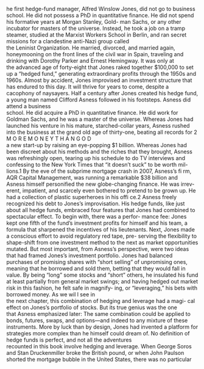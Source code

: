 he first hedge-fund manager, Alfred Winslow Jones, did not go to 
business school. He did not possess a PhD in quantitative finance. 
He  did  not  spend  his  formative  years  at  Morgan  Stanley,  Gold-
man Sachs, or any other incubator for masters of the universe. Instead, he 
took a job on a tramp steamer, studied at the Marxist Workers School in 
Berlin,  and  ran  secret  missions  for  a  clandestine  anti-Nazi  group  called  
the  Leninist  Organization.  He  married,  divorced,  and  married  again,  
honeymooning on the front lines of the civil war in Spain, traveling and 
drinking  with  Dorothy  Parker  and  Ernest  Hemingway.  It  was  only  at  
the advanced age of forty-eight that Jones raked together $100,000 to set 
up a “hedged fund,” generating extraordinary profits through the 1950s 
and 1960s. Almost by accident, Jones improvised an investment structure 
that  has  endured  to  this  day.  It  will  thrive  for  years  to  come,  despite  a  
cacophony of naysayers. 
Half a century after Jones created his hedge fund, a young man named 
Clifford  Asness  followed  in  his  footsteps.  Asness  did  attend  a  business  
school.  He  did  acquire  a  PhD  in  quantitative  finance.  He  did  work  for  
Goldman Sachs, and he was a master of the universe. Whereas Jones had 
launched his venture in his mature, starched-collar years, Asness rushed 
into the business at the grand old age of thirty-one, beating all records for 
2 M O R E   M O N E Y   T H A N   G O D   
a new start-up by raising an eye-popping $1 billion. Whereas Jones had 
been discreet about his methods and the riches that they brought, Asness 
was refreshingly open, tearing up his schedule to do TV interviews and 
confessing to the New York Times that “it doesn’t suck” to be worth mil-
lions.1 By the eve of the subprime mortgage crash in 2007, Asness’s fi rm, 
AQR  Capital  Management,  was  running  a  remarkable  $38  billion  and  
Asness himself personified the new globe-changing finance. He was irrev-
erent, impatient, and scarcely even bothered to pretend to be grown up. 
He had a collection of plastic superheroes in his offi ce.2 
Asness freely recognized his debt to Jones’s improvisation. His hedge 
funds, like just about all hedge funds, embraced four features that Jones 
had  combined  to  spectacular  effect.  To  begin  with,  there  was  a  perfor-
mance fee: Jones kept one fifth of the fund’s investment profits for himself 
and his team, a formula that sharpened the incentives of his lieutenants. 
Next,  Jones  made  a  conscious  effort  to  avoid  regulatory  red  tape,  pre-
serving the flexibility to shape-shift from one investment method to the 
next as market opportunities mutated. But most important, from Asness’s 
perspective, were two ideas that had framed Jones’s investment portfolio. 
Jones had balanced purchases of promising shares with “short selling” of 
unpromising ones, meaning that he borrowed and sold them, betting that 
they would fall in value. By being “long” some stocks and “short” others, 
he insulated his fund at least partially from general market swings; and 
having  hedged  out  market  risk  in  this  fashion,  he  felt  safe  in   magnify- 
ing,  or  “leveraging,”  his  bets  with  borrowed  money.  As  we  wil l  see  in   
the next chapter, this combination of hedging and leverage had a magi-
cal  effect  on  Jones’s  portfolio  of  stocks.  But  its  true  genius  was  the  one  
that Asness emphasized later: The same combination could be applied to 
bonds, futures, swaps, and options—and indeed to any mixture of these 
instruments. More by luck than by design, Jones had invented a platform 
for strategies more complex than he himself could dream of. 
No  definition  of  hedge  funds  is  perfect,  and  not  all  the  adventures  
recounted in this book involve hedging and leverage. When George Soros 
and  Stan  Druckenmiller  broke  the  British  pound,  or  when  John  Paulson  
shorted the mortgage bubble in the United States, there was no particular 
